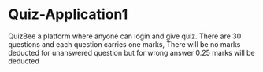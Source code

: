 # Quiz-Application1
QuizBee a platform where anyone can login and give quiz. There are 30 questions and each question carries one marks, There will be no marks deducted for unanswered question but for wrong answer 0.25 marks will be deducted
